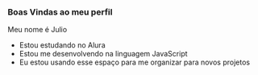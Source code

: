###  Boas Vindas ao meu perfil

Meu nome é Julio

-  Estou estudando no Alura
-  Estou me desenvolvendo na linguagem JavaScript
-  Eu estou usando esse espaço para me organizar para novos projetos
  
